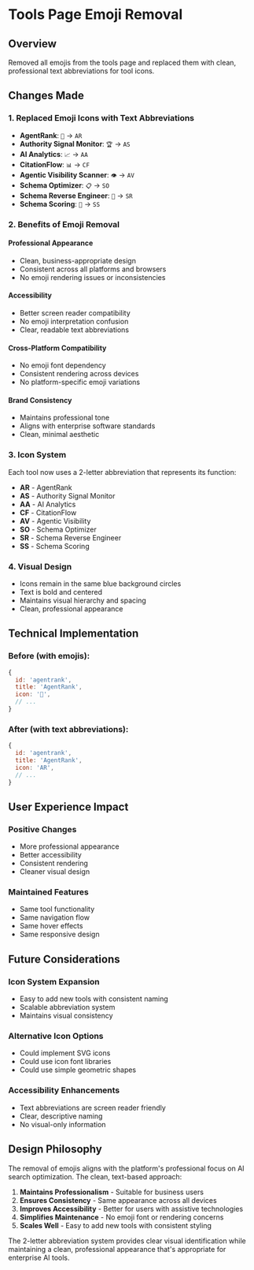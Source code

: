 # Tools Page Emoji Removal

## Overview
Removed all emojis from the tools page and replaced them with clean, professional text abbreviations for tool icons.

## Changes Made

### 1. Replaced Emoji Icons with Text Abbreviations
- **AgentRank**: `🤖` → `AR`
- **Authority Signal Monitor**: `🏆` → `AS`
- **AI Analytics**: `📈` → `AA`
- **CitationFlow**: `📊` → `CF`
- **Agentic Visibility Scanner**: `👁️` → `AV`
- **Schema Optimizer**: `📋` → `SO`
- **Schema Reverse Engineer**: `🔬` → `SR`
- **Schema Scoring**: `🧮` → `SS`

### 2. Benefits of Emoji Removal

#### **Professional Appearance**
- Clean, business-appropriate design
- Consistent across all platforms and browsers
- No emoji rendering issues or inconsistencies

#### **Accessibility**
- Better screen reader compatibility
- No emoji interpretation confusion
- Clear, readable text abbreviations

#### **Cross-Platform Compatibility**
- No emoji font dependency
- Consistent rendering across devices
- No platform-specific emoji variations

#### **Brand Consistency**
- Maintains professional tone
- Aligns with enterprise software standards
- Clean, minimal aesthetic

### 3. Icon System
Each tool now uses a 2-letter abbreviation that represents its function:

- **AR** - AgentRank
- **AS** - Authority Signal Monitor
- **AA** - AI Analytics
- **CF** - CitationFlow
- **AV** - Agentic Visibility
- **SO** - Schema Optimizer
- **SR** - Schema Reverse Engineer
- **SS** - Schema Scoring

### 4. Visual Design
- Icons remain in the same blue background circles
- Text is bold and centered
- Maintains visual hierarchy and spacing
- Clean, professional appearance

## Technical Implementation

### Before (with emojis):
```javascript
{
  id: 'agentrank',
  title: 'AgentRank',
  icon: '🤖',
  // ...
}
```

### After (with text abbreviations):
```javascript
{
  id: 'agentrank',
  title: 'AgentRank',
  icon: 'AR',
  // ...
}
```

## User Experience Impact

### **Positive Changes**
- More professional appearance
- Better accessibility
- Consistent rendering
- Cleaner visual design

### **Maintained Features**
- Same tool functionality
- Same navigation flow
- Same hover effects
- Same responsive design

## Future Considerations

### **Icon System Expansion**
- Easy to add new tools with consistent naming
- Scalable abbreviation system
- Maintains visual consistency

### **Alternative Icon Options**
- Could implement SVG icons
- Could use icon font libraries
- Could use simple geometric shapes

### **Accessibility Enhancements**
- Text abbreviations are screen reader friendly
- Clear, descriptive naming
- No visual-only information

## Design Philosophy

The removal of emojis aligns with the platform's professional focus on AI search optimization. The clean, text-based approach:

1. **Maintains Professionalism** - Suitable for business users
2. **Ensures Consistency** - Same appearance across all devices
3. **Improves Accessibility** - Better for users with assistive technologies
4. **Simplifies Maintenance** - No emoji font or rendering concerns
5. **Scales Well** - Easy to add new tools with consistent styling

The 2-letter abbreviation system provides clear visual identification while maintaining a clean, professional appearance that's appropriate for enterprise AI tools. 